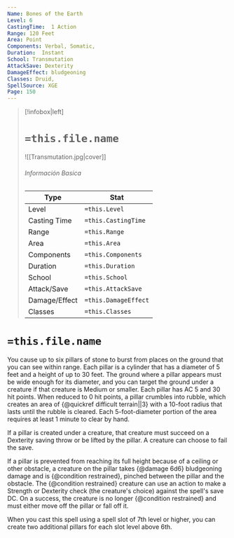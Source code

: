 ```yaml
---
Name: Bones of the Earth
Level: 6
CastingTime:  1 Action 
Range: 120 Feet
Area: Point
Components: Verbal, Somatic, 
Duration:  Instant  
School: Transmutation
AttackSave: Dexterity
DamageEffect: bludgeoning
Classes: Druid, 
SpellSource: XGE
Page: 150
---
```


>[!infobox|left]
># `=this.file.name`
>![[Transmutation.jpg|cover]]
> ###### Información Basica
> Type |  Stat |
> ---|---|
> Level | `=this.Level` |
> Casting Time | `=this.CastingTime` |
> Range | `=this.Range` |
> Area | `=this.Area` |
> Components | `=this.Components` |
> Duration | `=this.Duration` |
> School | `=this.School` |
> Attack/Save | `=this.AttackSave` |
> Damage/Effect | `=this.DamageEffect` |
> Classes | `=this.Classes` |

# `=this.file.name`
You cause up to six pillars of stone to burst from places on the ground that you can see within range. Each pillar is a cylinder that has a diameter of 5 feet and a height of up to 30 feet. The ground where a pillar appears must be wide enough for its diameter, and you can target the ground under a creature if that creature is Medium or smaller. Each pillar has AC 5 and 30 hit points. When reduced to 0 hit points, a pillar crumbles into rubble, which creates an area of {@quickref difficult terrain||3} with a 10-foot radius that lasts until the rubble is cleared. Each 5-foot-diameter portion of the area requires at least 1 minute to clear by hand.

If a pillar is created under a creature, that creature must succeed on a Dexterity saving throw or be lifted by the pillar. A creature can choose to fail the save.

If a pillar is prevented from reaching its full height because of a ceiling or other obstacle, a creature on the pillar takes {@damage 6d6} bludgeoning damage and is {@condition restrained}, pinched between the pillar and the obstacle. The {@condition restrained} creature can use an action to make a Strength or Dexterity check (the creature&#x27;s choice) against the spell&#x27;s save DC. On a success, the creature is no longer {@condition restrained} and must either move off the pillar or fall off it.



 


 


 


When you cast this spell using a spell slot of 7th level or higher, you can create two additional pillars for each slot level above 6th. 
